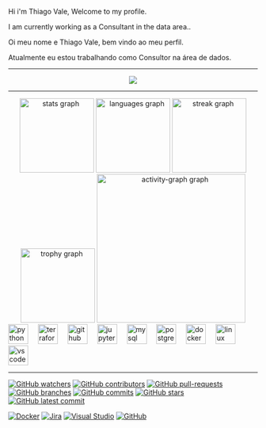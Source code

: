 Hi i'm Thiago Vale, Welcome to my profile.

I am currently working as a Consultant in the data area..

Oi meu nome e Thiago Vale, bem vindo ao meu perfil.

Atualmente eu estou trabalhando como Consultor na área de dados.

---
<div align="center">
  <img src="https://profile-counter.glitch.me/thiago-vale/count.svg?"  />
</div>

---
<div align="center">
  <img src="https://github-readme-stats.vercel.app/api?username=thiago-vale&hide_title=false&hide_rank=false&show_icons=true&include_all_commits=true&count_private=true&disable_animations=false&theme=dracula&locale=en&hide_border=false&order=1" height="150" alt="stats graph"  />
  <img src="https://github-readme-stats.vercel.app/api/top-langs?username=thiago-vale&locale=en&hide_title=false&layout=compact&card_width=320&langs_count=5&theme=dracula&hide_border=false&order=2" height="150" alt="languages graph"  />
  <img src="https://streak-stats.demolab.com?user=thiago-vale&locale=en&mode=daily&theme=dracula&hide_border=false&border_radius=5&order=3" height="150" alt="streak graph"  />
  <img src="https://github-profile-trophy.vercel.app?username=thiago-vale&theme=dracula&column=-1&row=1&margin-w=8&margin-h=8&no-bg=false&no-frame=false&order=4" height="150" alt="trophy graph"  />
  <img src="https://github-readme-activity-graph.vercel.app/graph?username=thiago-vale&radius=16&theme=react&area=true&order=5" height="300" alt="activity-graph graph"  />
</div>
  

<div align="left">
  <img src="https://cdn.jsdelivr.net/gh/devicons/devicon/icons/python/python-original.svg" height="40" alt="python logo"  />
  <img width="12" />
  <img src="https://cdn.jsdelivr.net/gh/devicons/devicon/icons/terraform/terraform-original.svg" height="40" alt="terraform logo"  />
  <img width="12" />
  <img src="https://cdn.jsdelivr.net/gh/devicons/devicon/icons/github/github-original.svg" height="40" alt="github logo"  />
  <img width="12" />
  <img src="https://cdn.jsdelivr.net/gh/devicons/devicon/icons/jupyter/jupyter-original.svg" height="40" alt="jupyter logo"  />
  <img width="12" />
  <img src="https://cdn.jsdelivr.net/gh/devicons/devicon/icons/mysql/mysql-original.svg" height="40" alt="mysql logo"  />
  <img width="12" />
  <img src="https://cdn.jsdelivr.net/gh/devicons/devicon/icons/postgresql/postgresql-original.svg" height="40" alt="postgresql logo"  />
  <img width="12" />
  <img src="https://cdn.jsdelivr.net/gh/devicons/devicon/icons/docker/docker-original.svg" height="40" alt="docker logo"  />
  <img width="12" />
  <img src="https://cdn.jsdelivr.net/gh/devicons/devicon/icons/linux/linux-original.svg" height="40" alt="linux logo"  />
  <img width="12" />
  <img src="https://cdn.jsdelivr.net/gh/devicons/devicon/icons/vscode/vscode-original.svg" height="40" alt="vscode logo"  />
</div>


---
[![GitHub watchers](https://badgen.net/github/watchers/thiago-vale/thiago-vale/)](https://GitHub.com/thiago-vale/thiago-vale/watchers/)
[![GitHub contributors](https://img.shields.io/github/contributors/thiago-vale/badges.svg)](https://GitHub.com/thiago-vale/badges/graphs/contributors/)
[![GitHub pull-requests](https://img.shields.io/github/issues-pr/thiago-vale/thiago-vale)](https://GitHub.com/thiago-vale/thiago-vale/pull/)
[![GitHub branches](https://badgen.net/github/branches/thiago-vale/thiago-vale)](https://github.com/thiago-vale/thiago-vale/)
[![GitHub commits](https://img.shields.io/github/commits-since/thiago-vale/thiago-vale/v1.0.0.svg)](https://GitHub.com/thiago-vale/thiago-vale/commit/)
[![GitHub stars](https://badgen.net/github/stars/thiago-vale/thiago-vale)](https://GitHub.com/thiago-vale/thiago-vale/stargazers/)
[![GitHub latest commit](https://badgen.net/github/last-commit/thiago-vale/thiago-vale)](https://GitHub.com/thiago-vale/thiago-vale/commit/)




[![Docker](https://badgen.net/badge/icon/docker?icon=docker&label)](https://https://docker.com/)
[![Jira](https://badgen.net/badge/icon/jira?icon=jira&label)](https://https://jira.com/)
[![Visual Studio](https://badgen.net/badge/icon/visualstudio?icon=visualstudio&label)](https://visualstudio.microsoft.com)
[![GitHub](https://badgen.net/badge/icon/github?icon=github&label)](https://github.com)
